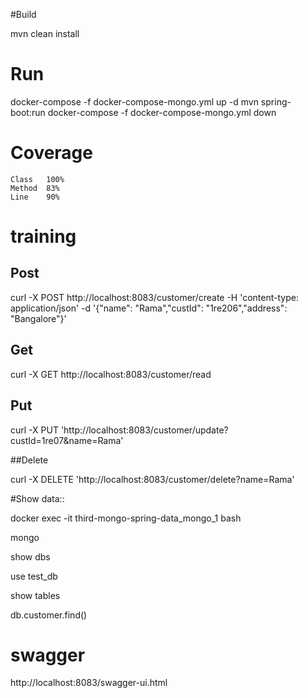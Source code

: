 #Build

mvn clean install

# Run
docker-compose -f docker-compose-mongo.yml up -d
mvn spring-boot:run
docker-compose -f docker-compose-mongo.yml down

# Coverage
```
Class   100%
Method  83%
Line    90%
```
# training
## Post

curl -X POST http://localhost:8083/customer/create -H 'content-type: application/json' -d '{"name": "Rama","custId": "1re206","address": "Bangalore"}'

## Get 

curl -X GET http://localhost:8083/customer/read 

## Put

curl -X PUT 'http://localhost:8083/customer/update?custId=1re07&name=Rama' 

##Delete

curl -X DELETE 'http://localhost:8083/customer/delete?name=Rama' 


#Show data::

docker exec -it third-mongo-spring-data_mongo_1 bash

mongo

show dbs

use test_db

show tables

db.customer.find()

# swagger 

http://localhost:8083/swagger-ui.html